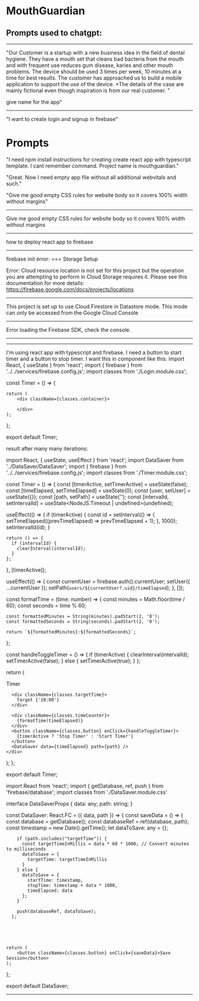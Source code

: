 # MouthGuardian

## Prompts used to chatgpt:

___
"Our Customer is a startup with a new business idea in the field 
of dental hygiene. They have a mouth set that cleans bad 
bacteria from the mouth and with frequent use reduces gum 
disease, karies and other mouth problems. The device should 
be used 3 times per week, 10 minutes at a time for best results. 
The customer has approached us to build a mobile application 
to support the use of the device.
*The details of the case are mainly fictional even though inspiration is from our real customer. "

give name for the app"
___
"I want to create login and signup in firebase"

# Prompts
"I need npm install instructions for creating create react app with typescript template. I cant remember command. Project name is mouthguardian."

"Great. Now I need empty app file without all additional webvitals and such."

"Give me good empty CSS  rules for website body so it covers 100% width without margins"

___
Give me good empty CSS  rules for website body so it covers 100% width without margins
___
how to deploy react app to firebase
___
firebase init error: 
=== Storage Setup

Error: Cloud resource location is not set for this project but the operation you are attempting to perform in Cloud Storage requires it. Please see this documentation for more details: https://firebase.google.com/docs/projects/locations
___
This project is set up to use Cloud Firestore in Datastore mode. This mode can only be accessed from the Google Cloud Console
___
Error loading the Firebase SDK, check the console.
___

---
I'm using react app with typescript and firebase. I need a button to start timer and a button to stop timer. I want this in component like this:
import React, { useState } from 'react';
import { firebase } from '../../services/firebase.config.js';
import classes from './Login.module.css';

const Timer = () => {

    return (
        <div className={classes.container}>

        </div>
    );
};

export default Timer;

result after many many iterations:

import React, { useState, useEffect } from 'react';
import DataSaver from '../DataSaver/DataSaver';
import { firebase } from '../../services/firebase.config.js';
import classes from './Timer.module.css';

const Timer = () => {
  const [timerActive, setTimerActive] = useState(false);
  const [timeElapsed, setTimeElapsed] = useState(0);
  const [user, setUser] = useState({});
  const [path, setPath] = useState('');
  const [intervalId, setIntervalId] = useState<NodeJS.Timeout | undefined>(undefined);

  useEffect(() => {
    if (timerActive) {
      const id = setInterval(() => {
        setTimeElapsed((prevTimeElapsed) => prevTimeElapsed + 1);
      }, 1000);
      setIntervalId(id);
    }

    return () => {
      if (intervalId) {
        clearInterval(intervalId);
      }
    };
  }, [timerActive]);

  useEffect(() => {
    const currentUser = firebase.auth().currentUser;
    setUser({ ...currentUser });
    setPath(`users/${currentUser?.uid}/timeElapsed`);
  }, []);

  const formatTime = (time: number) => {
    const minutes = Math.floor(time / 60);
    const seconds = time % 60;

    const formattedMinutes = String(minutes).padStart(2, '0');
    const formattedSeconds = String(seconds).padStart(2, '0');

    return `${formattedMinutes}:${formattedSeconds}`;
  };

  const handleToggleTimer = () => {
    if (timerActive) {
      clearInterval(intervalId);
      setTimerActive(false);
    } else {
      setTimerActive(true);
    }
  };

  return (
    <div className={classes.container}>
      <div className={classes.title}>Timer</div>

      <div className={classes.targetTime}>
        Target {'10:00'}
      </div>

      <div className={classes.timeCounter}>
        {formatTime(timeElapsed)}
      </div>
      <button className={classes.button} onClick={handleToggleTimer}>
        {timerActive ? 'Stop Timer' : 'Start Timer'}
      </button>
      <DataSaver data={timeElapsed} path={path} />
    </div>
  );
};

export default Timer;

import React from 'react';
import { getDatabase, ref, push } from 'firebase/database';
import classes from './DataSaver.module.css'

interface DataSaverProps {
    data: any;
    path: string;
}

const DataSaver: React.FC<DataSaverProps> = ({ data, path }) => {
    const saveData = () => {
        const database = getDatabase();
        const databaseRef = ref(database, path);
        const timestamp = new Date().getTime();
        let dataToSave: any = {};
      
        if (path.includes("targetTime")) {
          const targetTimeInMillis = data * 60 * 1000; // Convert minutes to milliseconds
          dataToSave = {
            targetTime: targetTimeInMillis
          }
        } else {
          dataToSave = {
            startTime: timestamp,
            stopTime: timestamp + data * 1000,
            timeElapsed: data
          };
        }
      
        push(databaseRef, dataToSave);
      };
      
      
      


    return (
        <button className={classes.button} onClick={saveData}>Save Session</button>
    );
};

export default DataSaver;


---

